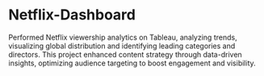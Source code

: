 # Netflix-Dashboard
Performed Netflix viewership analytics on Tableau, analyzing trends, visualizing global distribution and identifying leading categories and directors. This project enhanced content strategy through data-driven insights, optimizing audience targeting to boost engagement and visibility.
